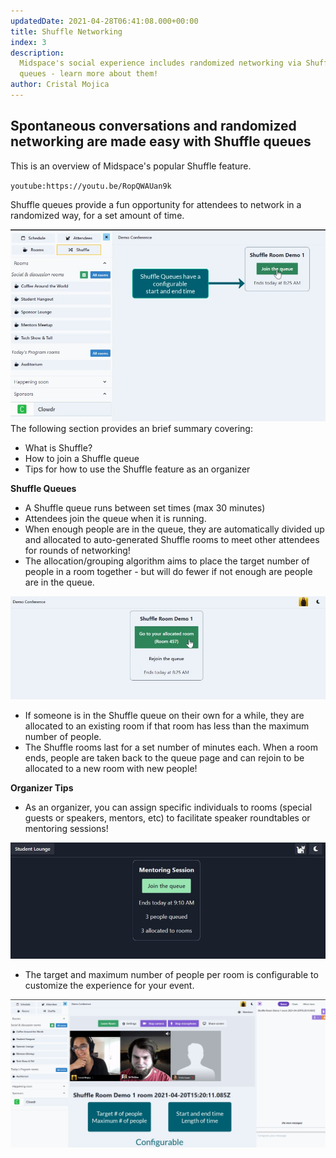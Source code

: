 ```yaml
---
updatedDate: 2021-04-28T06:41:08.000+00:00
title: Shuffle Networking
index: 3
description:
  Midspace's social experience includes randomized networking via Shuffle
  queues - learn more about them!
author: Cristal Mojica
---
```


## Spontaneous conversations and randomized networking are made easy with Shuffle queues

This is an overview of Midspace's popular Shuffle feature.

`youtube:https://youtu.be/RopQWAUan9k`

Shuffle queues provide a fun opportunity for attendees to network in a randomized way, for a set amount of time.

![](/images/shuffle-10.jpg)The following section provides an brief summary covering:

- What is Shuffle?
- How to join a Shuffle queue
- Tips for how to use the Shuffle feature as an organizer

**Shuffle Queues**

- A Shuffle queue runs between set times (max 30 minutes)
- Attendees join the queue when it is running.
- When enough people are in the queue, they are automatically divided up and allocated to auto-generated Shuffle rooms to meet other attendees for rounds of networking!
- The allocation/grouping algorithm aims to place the target number of people in a room together - but will do fewer if not enough are people are in the queue.

![](/images/shuffle-12.jpg)

- If someone is in the Shuffle queue on their own for a while, they are allocated to an existing room if that room has less than the maximum number of people.
- The Shuffle rooms last for a set number of minutes each. When a room ends, people are taken back to the queue page and can rejoin to be allocated to a new room with new people!

**Organizer Tips**

- As an organizer, you can assign specific individuals to rooms (special guests or speakers, mentors, etc) to facilitate speaker roundtables or mentoring sessions!

![](/images/shuffle-4.jpg)

- The target and maximum number of people per room is configurable to customize the experience for your event.

![](/images/shuffle-11.jpg)
